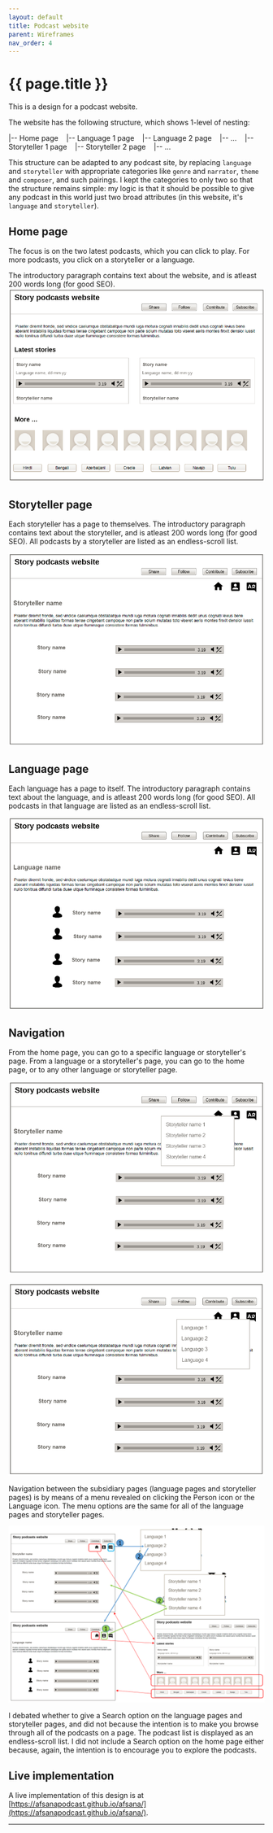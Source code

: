 ```yaml
---
layout: default
title: Podcast website
parent: Wireframes
nav_order: 4
---
```


# {{ page.title }}

This is a design for a podcast website.

The website has the following structure, which shows 1-level of nesting:

|-- Home page
&nbsp;&nbsp;&nbsp;|-- Language 1 page
&nbsp;&nbsp;&nbsp;|-- Language 2 page
&nbsp;&nbsp;&nbsp;|-- ...
&nbsp;&nbsp;&nbsp;|-- Storyteller 1 page
&nbsp;&nbsp;&nbsp;|-- Storyteller 2 page
&nbsp;&nbsp;&nbsp;|-- ...

This structure can be adapted to any podcast site, by replacing `language` and `storyteller` with appropriate categories like `genre` and `narrator`, `theme` and `composer`, and such pairings. I kept the categories to only two so that the structure remains simple: my logic is that it should be possible to give any podcast in this world just two broad attributes (in this website, it's `language` and `storyteller`).

## Home page

The focus is on the two latest podcasts, which you can click to play. For more podcasts, you click on a storyteller or a language.

The introductory paragraph contains text about the website, and is atleast 200 words long (for good SEO).
![storyteller](./images/p_home.png)

## Storyteller page

<p>Each storyteller has a page to themselves. The introductory paragraph contains text about the storyteller, and is atleast 200 words long (for good SEO). All podcasts by a storyteller are listed as an endless-scroll list.

![storyteller](./images/p_storyteller.png)


## Language page

Each language has a page to itself. The introductory paragraph contains text about the language, and is atleast 200 words long (for good SEO). All podcasts in that language are listed as an endless-scroll list.

![language](./images/p_language.png)

## Navigation

From the home page, you can go to a specific language or storyteller's page. From a language or a storyteller's page, you can go to the home page, or to any other language or storyteller page.

![navigation](./images/p_storyteller1.png)

![navigation](./images/p_storyteller2.png)

Navigation between the subsidiary pages (language pages and storyteller pages) is by means of a menu revealed on clicking the Person icon or the Language icon. The menu options are the same for all of the language pages and storyteller pages.

![navigation](./images/p_navigation.PNG)

I debated whether to give a Search option on the language pages and storyteller pages, and did not because the intention is to make you browse through all of the podcasts on a page. The podcast list is displayed as an endless-scroll list. I did not include a Search option on the home page either because, again, the intention is to encourage you to explore the podcasts.

## Live implementation

A live implementation of this design is at [https://afsanapodcast.github.io/afsana/](https://afsanapodcast.github.io/afsana/).

   
<hr/>
